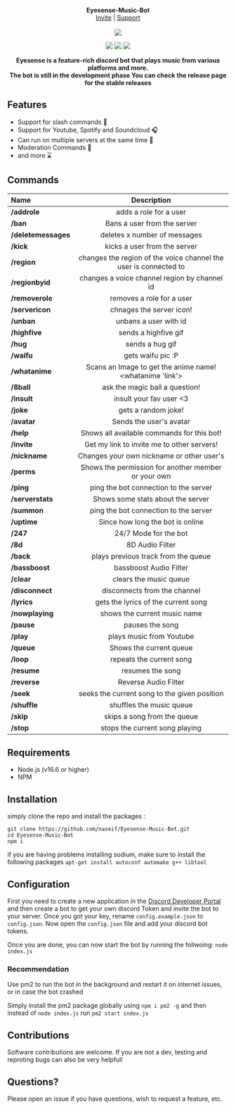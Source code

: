 <p align="center">
  <b>Eyesense-Music-Bot </b><br>
  <a href="https://discord.com/oauth2/authorize?client_id=881856452157898842&scope=applications.commands%20bot&permissions=536079414">Invite</a> |
  <a href="https://discord.gg/JCdpeeNP9N">Support</a> 
  <br><br>
  <img src="https://cdn.discordapp.com/attachments/893187466805272577/893423839319560192/c8e3bbbc07dc4680bea5b355f2c708.png">
</p>

<p align="center">
<img src="https://img.shields.io/github/license/naseif/Eyesense-Music-Bot?style=flat-square">
  <img src="https://img.shields.io/github/issues/naseif/Eyesense-Music-Bot?style=flat-square">
  <img src="https://img.shields.io/github/issues-pr/naseif/Eyesense-Music-Bot?style=flat-square">
</p>

<p align="center">
<b>Eyesense is a feature-rich discord bot that plays music from various platforms and more. <br>
  The bot is still in the development phase You can check the release page for the stable releases</b>
  
</p>

## Features

- Support for slash commands 💯
- Support for Youtube, Spotify and Soundcloud 🎧
- Can run on multiple servers at the same time 🚀
- Moderation Commands 🔨
- and more ⌛️ 


## Commands 

|        Name         |                           Description                            |
|:--------------------|:----------------------------------------------------------------:|
|    **/addrole**     |                      adds a role for a user                      |
|      **/ban**       |                   Bans a user from the server                    |
| **/deletemessages** |                   deletes x number of messages                   |
|      **/kick**      |                   kicks a user from the server                   |
|     **/region**     | changes the region of the voice channel the user is connected to |
|   **/regionbyid**   |           changes a voice channel region by channel id           |
|   **/removerole**   |                    removes a role for a user                     |
|   **/servericon**   |                     chnages the server icon!                     |
|     **/unban**      |                      unbans a user with id                       |
|    **/highfive**    |                       sends a highfive gif                       |
|      **/hug**       |                         sends a hug gif                          |
|     **/waifu**      |                        gets waifu pic :P                         |
|   **/whatanime**    |     Scans an Image to get the anime name! <whatanime 'link'>     |
|     **/8ball**      |                  ask the magic ball a question!                  |
|     **/insult**     |                     insult your fav user <3                      |
|      **/joke**      |                       gets a random joke!                        |
|     **/avatar**     |                     Sends the user's avatar                      |
|      **/help**      |            Shows all available commands for this bot!            |
|     **/invite**     |            Get my link to invite me to other servers!            |
|    **/nickname**    |            Changes your own nickname or other user's             |
|     **/perms**      |       Shows the permission for another member or your own        |
|      **/ping**      |              ping the bot connection to the server               |
|  **/serverstats**   |                Shows some stats about the server                 |
|     **/summon**     |              ping the bot connection to the server               |
|     **/uptime**     |                 Since how long the bot is online                 |
|      **/247**       |                      24/7 Mode for the bot                       |
|       **/8d**       |                         8D Audio Filter                          |
|      **/back**      |               plays previous track from the queue                |
|   **/bassboost**    |                      bassboost Audio Filter                      |
|     **/clear**      |                      clears the music queue                      |
|   **/disconnect**   |                   disconnects from the channel                   |
|     **/lyrics**     |               gets the lyrics of the current song                |
|   **/nowplaying**   |                   shows the current music name                   |
|     **/pause**      |                         pauses the song                          |
|      **/play**      |                     plays music from Youtube                     |
|     **/queue**      |                     Shows the current queue                      |
|      **/loop**      |                     repeats the current song                     |
|     **/resume**     |                         resumes the song                         |
|    **/reverse**     |                       Reverse Audio Filter                       |
|      **/seek**      |           seeks the current song to the given position           |
|    **/shuffle**     |                     shuffles the music queue                     |
|      **/skip**      |                   skips a song from the queue                    |
|      **/stop**      |                  stops the current song playing                  |

## Requirements

- Node.js (v16.6 or higher)
- NPM

## Installation

simply clone the repo and install the packages : 

```
git clone https://github.com/naseif/Eyesense-Music-Bot.git
cd Eyesense-Music-Bot
npm i
```
if you are having problems installing sodium, make sure to install the following packages `apt-get install autoconf automake g++ libtool`

## Configuration

First you need to create a new application in the [Discord Developer Portal](https://discord.com/developers/applications) and then create a bot to get your own discord Token and invite the bot to your server. Once you got your key, rename `config.example.json` to `config.json`. Now open the `config.json` file and add your discord bot tokens.

Once you are done, you can now start the bot by running the follwoing: 
```node index.js```

### Recommendation

Use pm2 to run the bot in the background and restart it on internet issues, or in case the bot crashed

Simply install the pm2 package globally using ```npm i pm2 -g``` and then instead of ```node index.js``` run ```pm2 start index.js```


## Contributions

Software contributions are welcome. If you are not a dev, testing and reproting bugs can also be very helpful!

## Questions?

Please open an issue if you have questions, wish to request a feature, etc.
